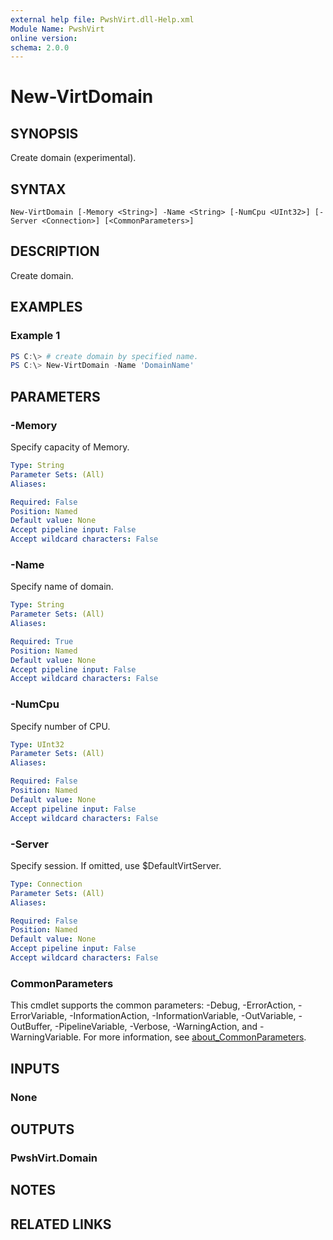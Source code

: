 ```yaml
---
external help file: PwshVirt.dll-Help.xml
Module Name: PwshVirt
online version:
schema: 2.0.0
---
```


# New-VirtDomain

## SYNOPSIS
Create domain (experimental).

## SYNTAX

```
New-VirtDomain [-Memory <String>] -Name <String> [-NumCpu <UInt32>] [-Server <Connection>] [<CommonParameters>]
```

## DESCRIPTION
Create domain.

## EXAMPLES

### Example 1
```powershell
PS C:\> # create domain by specified name.
PS C:\> New-VirtDomain -Name 'DomainName'
```

## PARAMETERS

### -Memory
Specify capacity of Memory.

```yaml
Type: String
Parameter Sets: (All)
Aliases:

Required: False
Position: Named
Default value: None
Accept pipeline input: False
Accept wildcard characters: False
```

### -Name
Specify name of domain.

```yaml
Type: String
Parameter Sets: (All)
Aliases:

Required: True
Position: Named
Default value: None
Accept pipeline input: False
Accept wildcard characters: False
```

### -NumCpu
Specify number of CPU.

```yaml
Type: UInt32
Parameter Sets: (All)
Aliases:

Required: False
Position: Named
Default value: None
Accept pipeline input: False
Accept wildcard characters: False
```

### -Server
Specify session.
If omitted, use $DefaultVirtServer.

```yaml
Type: Connection
Parameter Sets: (All)
Aliases:

Required: False
Position: Named
Default value: None
Accept pipeline input: False
Accept wildcard characters: False
```

### CommonParameters
This cmdlet supports the common parameters: -Debug, -ErrorAction, -ErrorVariable, -InformationAction, -InformationVariable, -OutVariable, -OutBuffer, -PipelineVariable, -Verbose, -WarningAction, and -WarningVariable. For more information, see [about_CommonParameters](http://go.microsoft.com/fwlink/?LinkID=113216).

## INPUTS

### None

## OUTPUTS

### PwshVirt.Domain

## NOTES

## RELATED LINKS
